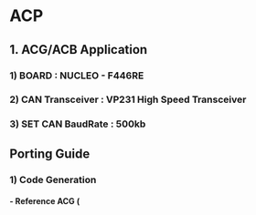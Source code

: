 # ACP
## 1. ACG/ACB Application
### 1) BOARD : NUCLEO - F446RE
### 2) CAN Transceiver : VP231 High Speed Transceiver
### 3) SET CAN BaudRate : 500kb

## Porting Guide
### 1) Code Generation
#### - Reference ACG (

